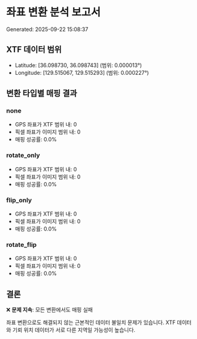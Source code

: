 # 좌표 변환 분석 보고서
Generated: 2025-09-22 15:08:37

## XTF 데이터 범위
- Latitude: [36.098730, 36.098743] (범위: 0.000013°)
- Longitude: [129.515067, 129.515293] (범위: 0.000227°)

## 변환 타입별 매핑 결과

### none
- GPS 좌표가 XTF 범위 내: 0
- 픽셀 좌표가 이미지 범위 내: 0
- 매핑 성공률: 0.0%

### rotate_only
- GPS 좌표가 XTF 범위 내: 0
- 픽셀 좌표가 이미지 범위 내: 0
- 매핑 성공률: 0.0%

### flip_only
- GPS 좌표가 XTF 범위 내: 0
- 픽셀 좌표가 이미지 범위 내: 0
- 매핑 성공률: 0.0%

### rotate_flip
- GPS 좌표가 XTF 범위 내: 0
- 픽셀 좌표가 이미지 범위 내: 0
- 매핑 성공률: 0.0%

## 결론
❌ **문제 지속**: 모든 변환에서도 매핑 실패

좌표 변환으로도 해결되지 않는 근본적인 데이터 불일치 문제가 있습니다.
XTF 데이터와 기뢰 위치 데이터가 서로 다른 지역일 가능성이 높습니다.